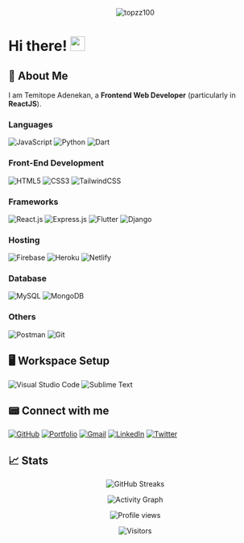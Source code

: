 <div align="center">

![topzz100](gitartwork.svg)
</div>

# Hi there! <img src="https://media.giphy.com/media/hvRJCLFzcasrR4ia7z/giphy.gif" width="29px">

## 🚀 About Me

I am Temitope Adenekan, a **Frontend Web Developer** (particularly in **ReactJS**).

<!-- A graduate of Industrial Physics from **Covenant University** with specialization in **Electronics and IT Applications** -->

### Languages

![JavaScript](https://img.shields.io/badge/-JavaScript-%23F7DF1E?style=for-the-badge&logo=javascript&logoColor=000000)
![Python](https://img.shields.io/badge/-Python-%231572B6?style=for-the-badge&color=blue&logo=python&logoColor=ffffff)
![Dart](https://img.shields.io/badge/dart-%230175C2.svg?style=for-the-badge&logo=dart&logoColor=white)
<!-- ![Markdown](https://img.shields.io/badge/markdown-%23000000.svg?style=for-the-badge&logo=markdown&logoColor=white) -->
<!-- ![python](https://img.shields.io/badge/Python-3776AB?style=for-the-badge&logo=python&logoColor=white) -->

### Front-End Development

![HTML5](https://img.shields.io/badge/-HTML5-%23E44D27?style=for-the-badge&logo=html5&logoColor=ffffff)
![CSS3](https://img.shields.io/badge/css3-%231572B6.svg?style=for-the-badge&logo=css3&logoColor=white)
![TailwindCSS](https://img.shields.io/badge/-TailwindCss-%231a202c?style=for-the-badge&logo=tailwind-css)

### Frameworks

![React.js](https://img.shields.io/badge/-React.js-%231572B6?style=for-the-badge&color=FF2D20&logo=react.js&logoColor=ffffff)
![Express.js](https://img.shields.io/badge/-express.js-%234FC08D?style=for-the-badge&logo=data:image/svg+xml;base64,PHN2ZyByb2xlPSJpbWciIHZpZXdCb3g9IjAgMCAyNCAyNCIgeG1sbnM9Imh0dHA6Ly93d3cudzMub3JnLzIwMDAvc3ZnIj48dGl0bGU+VnVlLmpzPC90aXRsZT48cGF0aCBkPSJNMjQsMS42MUgxNC4wNkwxMiw1LjE2LDkuOTQsMS42MUgwTDEyLDIyLjM5Wk0xMiwxNC4wOCw1LjE2LDIuMjNIOS41OUwxMiw2LjQxbDIuNDEtNC4xOGg0LjQzWiIgZmlsbD0id2hpdGUiLz48L3N2Zz4K)
![Flutter](https://img.shields.io/badge/-Flutter-%231572B6?style=for-the-badge&color=4E56A6&logo=flutter&logoColor=ffffff)
![Django](https://img.shields.io/badge/-Django-%231572B6?style=for-the-badge&color=8BC0D0&logo=django&logoColor=000000)

<!-- ### Cross Platform Development -->

<!-- ![flutter](https://img.shields.io/badge/Flutter-28B6F6?style=for-the-badge&logo=flutter&logoColor=white)-->

### Hosting

![Firebase](https://img.shields.io/badge/firebase-%23039BE5.svg?style=for-the-badge&logo=firebase)
![Heroku](https://img.shields.io/badge/heroku-%23430098.svg?style=for-the-badge&logo=heroku&logoColor=white)
![Netlify](https://img.shields.io/badge/netlify-%23000000.svg?style=for-the-badge&logo=netlify&logoColor=#00C7B7)
<!--![Vercel](https://img.shields.io/badge/vercel-%23000000.svg?style=for-the-badge&logo=vercel&logoColor=white)-->

### Database

![MySQL](https://img.shields.io/badge/mysql-%2300f.svg?style=for-the-badge&logo=mysql&logoColor=white)
![MongoDB](https://img.shields.io/badge/mongoDB-%2307405e.svg?style=for-the-badge&logo=mongo&logoColor=white)

<!--### Design Tools-->

<!--![Canva](https://img.shields.io/badge/Canva-%2300C4CC.svg?style=for-the-badge&logo=Canva&logoColor=white)-->

### Others

![Postman](https://img.shields.io/badge/Postman-FF6C37?style=for-the-badge&logo=postman&logoColor=white)
![Git](https://img.shields.io/badge/git-%23F05033.svg?style=for-the-badge&logo=git&logoColor=white)

## 🖥️ Workspace Setup

![Visual Studio Code](https://img.shields.io/badge/Visual%20Studio%20Code-0078d7.svg?style=for-the-badge&logo=visual-studio-code&logoColor=white)
![Sublime Text](https://img.shields.io/badge/sublime_text-%23575757.svg?style=for-the-badge&logo=sublime-text&logoColor=important)
<!-- ![Windows](https://img.shields.io/badge/Windows-0078D6?style=for-the-badge&logo=windows&logoColor=white) -->

## 📟️ Connect with me

[![GitHub](https://img.shields.io/badge/github-%23121011.svg?style=for-the-badge&logo=github&logoColor=white)](https://github.com/topzz100)
[![Portfolio](https://img.shields.io/badge/Portfolio-%23000000.svg?style=for-the-badge&logo=firefox&logoColor=#FF7139)](https://topzz-portfolio.netlify.app/)
[![Gmail](https://img.shields.io/badge/Gmail-D14836?style=for-the-badge&logo=gmail&logoColor=white)](mailto:adenekantope@gmail.com)
[![LinkedIn](https://img.shields.io/badge/linkedin-%230077B5.svg?style=for-the-badge&logo=linkedin&logoColor=white)](https://www.linkedin.com/in/tope-adenekan-4382b2ab/)
[![Twitter](https://img.shields.io/badge/topzz100-%231DA1F2.svg?style=for-the-badge&logo=Twitter&logoColor=white)](https://www.twitter.com/adenekan_tope/)

## 📈 Stats

<div align="center">


![GitHub Streaks](https://github-readme-streak-stats.herokuapp.com/?user=ntopzz100&theme=radical)

![Activity Graph](https://activity-graph.herokuapp.com/graph?username=topzz100&bg_color=0D1117&color=5BCDEC&line=5BCDEC&point=FFFFFF&hide_border=true)

![Profile views](https://gpvc.arturio.dev/topzz100)

![Visitors](https://visitor-badge.laobi.icu/badge?page_id=topzz100.topzz100)

</div>
